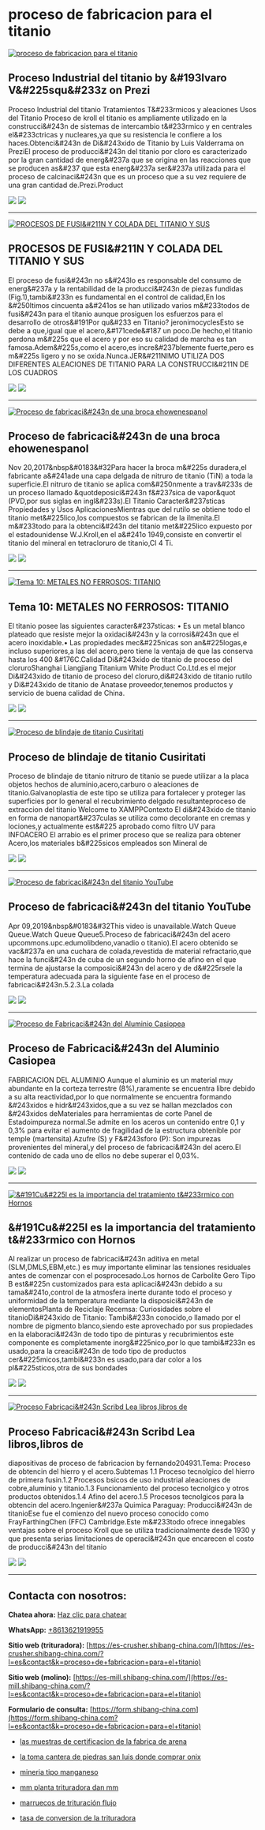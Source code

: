 # proceso de fabricacion para el titanio

<a href="https://swt.shibang-china.com/?l=es&img&k=proceso+de+fabricacion+para+el+titanio" target="_blank">![proceso de fabricacion para el titanio](http://static.shibang-china.com/all-800x300/952.jpg)</a>

## Proceso Industrial del titanio by &#193lvaro V&#225squ&#233z on Prezi
Proceso Industrial del titanio Tratamientos T&#233rmicos y aleaciones Usos del Titanio Proceso de kroll el titanio es ampliamente utilizado en la construcci&#243n de sistemas de intercambio t&#233rmico y en centrales el&#233ctricas y nucleares,ya que su resistencia le confiere a los haces.Obtenci&#243n de Di&#243xido de Titanio by Luis Valderrama on PreziEl proceso de producci&#243n del titanio por cloro es caracterizado por la gran cantidad de energ&#237a que se origina en las reacciones que se producen as&#237 que esta energ&#237a ser&#237a utilizada para el proceso de calcinaci&#243n que es un proceso que a su vez requiere de una gran cantidad de.Prezi.Product


<a href="https://whatsapp.shibangsoft.com/WhatsApp.php" target="_blank" title="WhatsApp">![](http://static.shibang-china.com/icon/whatsapp.png)</a> <a href="https://swt.shibang-china.com/?l=es&icon&k=proceso+de+fabricacion+para+el+titanio" target="_blank">![](http://static.shibang-china.com/icon/chat-es.png)</a>

---

<a href="https://swt.shibang-china.com/?l=es&img&k=proceso+de+fabricacion+para+el+titanio" target="_blank">![PROCESOS DE FUSI&#211N Y COLADA DEL TITANIO Y SUS](http://static.shibang-china.com/all-800x300/195.jpg)</a>

## PROCESOS DE FUSI&#211N Y COLADA DEL TITANIO Y SUS
El proceso de fusi&#243n no s&#243lo es responsable del consumo de energ&#237a y la rentabilidad de la producci&#243n de piezas fundidas (Fig.1),tambi&#233n es fundamental en el control de calidad,En los &#250ltimos cincuenta a&#241os se han utilizado varios m&#233todos de fusi&#243n para el titanio aunque prosiguen los esfuerzos para el desarrollo de otros&#191Por qu&#233 en Titanio? jeronimocyclesEsto se debe a que,igual que el acero,&#171cede&#187 un poco.De hecho,el titanio perdona m&#225s que el acero y por eso su calidad de marcha es tan famosa.Adem&#225s,como el acero,es incre&#237blemente fuerte,pero es m&#225s ligero y no se oxida.Nunca.JER&#211NIMO UTILIZA DOS DIFERENTES ALEACIONES DE TITANIO PARA LA CONSTRUCCI&#211N DE LOS CUADROS


<a href="https://whatsapp.shibangsoft.com/WhatsApp.php" target="_blank" title="WhatsApp">![](http://static.shibang-china.com/icon/whatsapp.png)</a> <a href="https://swt.shibang-china.com/?l=es&icon&k=proceso+de+fabricacion+para+el+titanio" target="_blank">![](http://static.shibang-china.com/icon/chat-es.png)</a>

---

<a href="https://swt.shibang-china.com/?l=es&img&k=proceso+de+fabricacion+para+el+titanio" target="_blank">![Proceso de fabricaci&#243n de una broca ehowenespanol](http://static.shibang-china.com/all-800x300/1247.jpg)</a>

## Proceso de fabricaci&#243n de una broca ehowenespanol
Nov 20,2017&nbsp&#0183&#32Para hacer la broca m&#225s duradera,el fabricante a&#241ade una capa delgada de nitruro de titanio (TiN) a toda la superficie.El nitruro de titanio se aplica com&#250nmente a trav&#233s de un proceso llamado &quotdeposici&#243n f&#237sica de vapor&quot (PVD,por sus siglas en ingl&#233s).El Titanio Caracter&#237sticas Propiedades y Usos AplicacionesMientras que del rutilo se obtiene todo el titanio met&#225lico,los compuestos se fabrican de la ilmenita.El m&#233todo para la obtenci&#243n del titanio met&#225lico expuesto por el estadounidense W.J.Kroll,en el a&#241o 1949,consiste en convertir el titanio del mineral en tetracloruro de titanio,Cl 4 Ti.


<a href="https://whatsapp.shibangsoft.com/WhatsApp.php" target="_blank" title="WhatsApp">![](http://static.shibang-china.com/icon/whatsapp.png)</a> <a href="https://swt.shibang-china.com/?l=es&icon&k=proceso+de+fabricacion+para+el+titanio" target="_blank">![](http://static.shibang-china.com/icon/chat-es.png)</a>

---

<a href="https://swt.shibang-china.com/?l=es&img&k=proceso+de+fabricacion+para+el+titanio" target="_blank">![Tema 10: METALES NO FERROSOS: TITANIO](http://static.shibang-china.com/all-800x300/94.jpg)</a>

## Tema 10: METALES NO FERROSOS: TITANIO
El titanio posee las siguientes caracter&#237sticas: • Es un metal blanco plateado que resiste mejor la oxidaci&#243n y la corrosi&#243n que el acero inoxidable.• Las propiedades mec&#225nicas son an&#225logas,e incluso superiores,a las del acero,pero tiene la ventaja de que las conserva hasta los 400 &#176C.Calidad Di&#243xido de titanio de proceso del cloruroShanghai Liangjiang Titanium White Product Co.Ltd.es el mejor Di&#243xido de titanio de proceso del cloruro,di&#243xido de titanio rutilo y Di&#243xido de titanio de Anatase proveedor,tenemos productos y servicio de buena calidad de China.


<a href="https://whatsapp.shibangsoft.com/WhatsApp.php" target="_blank" title="WhatsApp">![](http://static.shibang-china.com/icon/whatsapp.png)</a> <a href="https://swt.shibang-china.com/?l=es&icon&k=proceso+de+fabricacion+para+el+titanio" target="_blank">![](http://static.shibang-china.com/icon/chat-es.png)</a>

---

<a href="https://swt.shibang-china.com/?l=es&img&k=proceso+de+fabricacion+para+el+titanio" target="_blank">![Proceso de blindaje de titanio Cusiritati](http://static.shibang-china.com/all-800x300/1302.jpg)</a>

## Proceso de blindaje de titanio Cusiritati
Proceso de blindaje de titanio nitruro de titanio se puede utilizar a la placa objetos hechos de aluminio,acero,carburo o aleaciones de titanio.Galvanoplastia de este tipo se utiliza para fortalecer y proteger las superficies por lo general el recubrimiento delgado resultanteproceso de extraccion del titanio Welcome to XAMPPContexto El di&#243xido de titanio en forma de nanopart&#237culas se utiliza como decolorante en cremas y lociones,y actualmente est&#225 aprobado como filtro UV para INFOACERO El arrabio es el primer proceso que se realiza para obtener Acero,los materiales b&#225sicos empleados son Mineral de


<a href="https://whatsapp.shibangsoft.com/WhatsApp.php" target="_blank" title="WhatsApp">![](http://static.shibang-china.com/icon/whatsapp.png)</a> <a href="https://swt.shibang-china.com/?l=es&icon&k=proceso+de+fabricacion+para+el+titanio" target="_blank">![](http://static.shibang-china.com/icon/chat-es.png)</a>

---

<a href="https://swt.shibang-china.com/?l=es&img&k=proceso+de+fabricacion+para+el+titanio" target="_blank">![Proceso de fabricaci&#243n del titanio YouTube](http://static.shibang-china.com/all-800x300/1258.jpg)</a>

## Proceso de fabricaci&#243n del titanio YouTube
Apr 09,2019&nbsp&#0183&#32This video is unavailable.Watch Queue Queue.Watch Queue Queue5.Proceso de fabricaci&#243n del acero upcommons.upc.edumolibdeno,vanadio o titanio).El acero obtenido se vac&#237a en una cuchara de colada,revestida de material refractario,que hace la funci&#243n de cuba de un segundo horno de afino en el que termina de ajustarse la composici&#243n del acero y de d&#225rsele la temperatura adecuada para la siguiente fase en el proceso de fabricaci&#243n.5.2.3.La colada


<a href="https://whatsapp.shibangsoft.com/WhatsApp.php" target="_blank" title="WhatsApp">![](http://static.shibang-china.com/icon/whatsapp.png)</a> <a href="https://swt.shibang-china.com/?l=es&icon&k=proceso+de+fabricacion+para+el+titanio" target="_blank">![](http://static.shibang-china.com/icon/chat-es.png)</a>

---

<a href="https://swt.shibang-china.com/?l=es&img&k=proceso+de+fabricacion+para+el+titanio" target="_blank">![Proceso de Fabricaci&#243n del Aluminio Casiopea](http://static.shibang-china.com/all-800x300/1371.jpg)</a>

## Proceso de Fabricaci&#243n del Aluminio Casiopea
FABRICACION DEL ALUMINIO Aunque el aluminio es un material muy abundante en la corteza terrestre (8%),raramente se encuentra libre debido a su alta reactividad,por lo que normalmente se encuentra formando &#243xidos e hidr&#243xidos,que a su vez se hallan mezclados con &#243xidos deMateriales para herramientas de corte Panel de Estadoimpureza normal.Se admite en los aceros un contenido entre 0,1 y 0,3% para evitar el aumento de fragilidad de la estructura obtenible por temple (martensita).Azufre (S) y F&#243sforo (P): Son impurezas provenientes del mineral,y del proceso de fabricaci&#243n del acero.El contenido de cada uno de ellos no debe superar el 0,03%.


<a href="https://whatsapp.shibangsoft.com/WhatsApp.php" target="_blank" title="WhatsApp">![](http://static.shibang-china.com/icon/whatsapp.png)</a> <a href="https://swt.shibang-china.com/?l=es&icon&k=proceso+de+fabricacion+para+el+titanio" target="_blank">![](http://static.shibang-china.com/icon/chat-es.png)</a>

---

<a href="https://swt.shibang-china.com/?l=es&img&k=proceso+de+fabricacion+para+el+titanio" target="_blank">![&#191Cu&#225l es la importancia del tratamiento t&#233rmico con Hornos](http://static.shibang-china.com/all-800x300/987.jpg)</a>

## &#191Cu&#225l es la importancia del tratamiento t&#233rmico con Hornos
Al realizar un proceso de fabricaci&#243n aditiva en metal (SLM,DMLS,EBM,etc.) es muy importante eliminar las tensiones residuales antes de comenzar con el posprocesado.Los hornos de Carbolite Gero Tipo B est&#225n customizados para esta aplicaci&#243n debido a su tama&#241o,control de la atmosfera inerte durante todo el proceso y uniformidad de la temperatura mediante la disposici&#243n de elementosPlanta de Reciclaje Recemsa: Curiosidades sobre el titanioDi&#243xido de Titanio: Tambi&#233n conocido,o llamado por el nombre de pigmento blanco,siendo este aprovechado por sus propiedades en la elaboraci&#243n de todo tipo de pinturas y recubrimientos este componente es completamente inorg&#225nico,por lo que tambi&#233n es usado,para la creaci&#243n de todo tipo de productos cer&#225micos,tambi&#233n es usado,para dar color a los pl&#225sticos,otra de sus bondades


<a href="https://whatsapp.shibangsoft.com/WhatsApp.php" target="_blank" title="WhatsApp">![](http://static.shibang-china.com/icon/whatsapp.png)</a> <a href="https://swt.shibang-china.com/?l=es&icon&k=proceso+de+fabricacion+para+el+titanio" target="_blank">![](http://static.shibang-china.com/icon/chat-es.png)</a>

---

<a href="https://swt.shibang-china.com/?l=es&img&k=proceso+de+fabricacion+para+el+titanio" target="_blank">![Proceso Fabricaci&#243n Scribd Lea libros,libros de](http://static.shibang-china.com/all-800x300/375.jpg)</a>

## Proceso Fabricaci&#243n Scribd Lea libros,libros de
diapositivas de proceso de fabricacion by fernando204931.Tema: Proceso de obtencin del hierro y el acero.Subtemas 1.1 Proceso tecnolgico del hierro de primera fusin.1.2 Procesos bsicos de uso industrial aleaciones de cobre,aluminio y titanio.1.3 Funcionamiento del proceso tecnolgico y otros productos obtenidos.1.4 Afino del acero.1.5 Procesos tecnolgicos para la obtencin del acero.Ingenier&#237a Quimica Paraguay: Producci&#243n de titanioEse fue el comienzo del nuevo proceso conocido como FrayFarthingChen (FFC) Cambridge.Este m&#233todo ofrece innegables ventajas sobre el proceso Kroll que se utiliza tradicionalmente desde 1930 y que presenta serias limitaciones de operaci&#243n que encarecen el costo de producci&#243n del titanio


<a href="https://whatsapp.shibangsoft.com/WhatsApp.php" target="_blank" title="WhatsApp">![](http://static.shibang-china.com/icon/whatsapp.png)</a> <a href="https://swt.shibang-china.com/?l=es&icon&k=proceso+de+fabricacion+para+el+titanio" target="_blank">![](http://static.shibang-china.com/icon/chat-es.png)</a>

---
## Contacta con nosotros:

**Chatea ahora:** [Haz clic para chatear](https://swt.shibang-china.com?l=es&contact&k=proceso+de+fabricacion+para+el+titanio)

**WhatsApp:**  [+8613621919955](https://whatsapp.shibangsoft.com/WhatsApp.php)

**Sitio web (trituradora):** [https://es-crusher.shibang-china.com/](https://es-crusher.shibang-china.com/?l=es&contact&k=proceso+de+fabricacion+para+el+titanio)

**Sitio web (molino):** [https://es-mill.shibang-china.com/](https://es-mill.shibang-china.com/?l=es&contact&k=proceso+de+fabricacion+para+el+titanio)

**Formulario de consulta:** [https://form.shibang-china.com](https://form.shibang-china.com?l=es&contact&k=proceso+de+fabricacion+para+el+titanio)

* [las muestras de certificacion de la fabrica de arena](../78/las%20muestras%20de%20certificacion%20de%20la%20fabrica%20de%20arena.md)

* [la toma cantera de piedras san luis donde comprar onix](../78/la%20toma%20cantera%20de%20piedras%20san%20luis%20donde%20comprar%20onix.md)

* [mineria tipo manganeso](../78/mineria%20tipo%20manganeso.md)

* [mm planta trituradora dan mm](../72/mm%20planta%20trituradora%20dan%20mm.md)

* [marruecos de trituración flujo](../76/marruecos%20de%20trituraci%C3%B3n%20flujo.md)

* [tasa de conversion de la trituradora](../74/tasa%20de%20conversion%20de%20la%20trituradora.md)